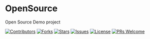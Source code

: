 # OpenSource
Open Source Demo project
  
[![Contributors](https://img.shields.io/github/contributors/yourname/yourrepo)](https://github.com/yourname/yourrepo/graphs/contributors)
[![Forks](https://img.shields.io/github/forks/yourname/yourrepo)](https://github.com/yourname/yourrepo/network/members)
[![Stars](https://img.shields.io/github/stars/yourname/yourrepo)](https://github.com/yourname/yourrepo/stargazers)
[![Issues](https://img.shields.io/github/issues/yourname/yourrepo)](https://github.com/yourname/yourrepo/issues)
[![License](https://img.shields.io/github/license/yourname/yourrepo)](LICENSE)
[![PRs Welcome](https://img.shields.io/badge/PRs-welcome-brightgreen.svg?style=flat-square)](CONTRIBUTING.md)
